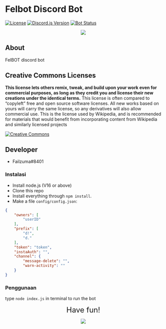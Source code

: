 # Felbot Discord Bot 
[![License](https://img.shields.io/badge/LICENSE-CC--BY--SA--4.0-green)](https://github.com/Failzuma/Fel-Bot/blob/master/LICENSE)
[![Discord.js Version](https://img.shields.io/badge/discord.js-v12-green)]()
[![Bot Status](https://img.shields.io/badge/Status-Online-green)]()
<p align="center"><img src="https://media.discordapp.net/attachments/1034397080657072148/1035021422159994890/guoba_sad.png" /></p>

## About
FelBOT discord bot

## Creative Commons Licenses
**This license lets others remix, tweak, and build upon your work even for commercial purposes, as long as they credit you and license their new creations under the identical terms.** This license is often compared to “copyleft” free and open source software licenses. All new works based on yours will carry the same license, so any derivatives will also allow commercial use. This is the license used by Wikipedia, and is recommended for materials that would benefit from incorporating content from Wikipedia and similarly licensed projects

[![Creative Commons](https://i.creativecommons.org/l/by-sa/4.0/88x31.png)](https://creativecommons.org/licenses/by-sa/4.0/ "Redirect to Creative Commons")

## Developer
- Failzuma#8401

### Instalasi
- Install node.js (V16 or above)
- Clone this repo
- Install everything through `npm install`.<br>
- Make a file `config/config.json`:
```json
{
    "owners": [
        "userID"
    ],
    "prefix": [
        "d!",
        "d."
    ],
    "token": "token",
    "instaAuth": "",
    "channel": {
        "message-delete": "",
        "warn-activity": ""
    }
}
```
### Penggunaan
type `node index.js` in terminal to run the bot

<p align="center"><font size = "5">Have fun!</font><br></p>
<p align="center"><img src="https://cdn.discordapp.com/attachments/519859252966457369/735280356441456641/4c64e343e788251fb15dac0f4c557337.gif" /></p>
 
